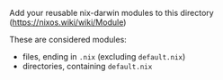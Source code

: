 Add your reusable nix-darwin modules to this directory (<https://nixos.wiki/wiki/Module>)

These are considered modules:
- files, ending in `.nix` (excluding `default.nix`)
- directories, containing `default.nix`
